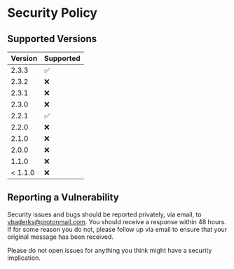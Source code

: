# Security Policy

## Supported Versions

| Version | Supported          |
| ------- | ------------------ |
| 2.3.3   | :white_check_mark: |
| 2.3.2   | :x:                |
| 2.3.1   | :x:                |
| 2.3.0   | :x:                |
| 2.2.1   | :white_check_mark: |
| 2.2.0   | :x:                |
| 2.1.0   | :x:                |
| 2.0.0   | :x:                |
| 1.1.0   | :x:                |
| < 1.1.0 | :x:                |

## Reporting a Vulnerability

Security issues and bugs should be reported privately, via email, to vbaderks@protonmail.com. You should receive a response within 48 hours.
If for some reason you do not, please follow up via email to ensure that your original message has been received.

Please do not open issues for anything you think might have a security implication.
